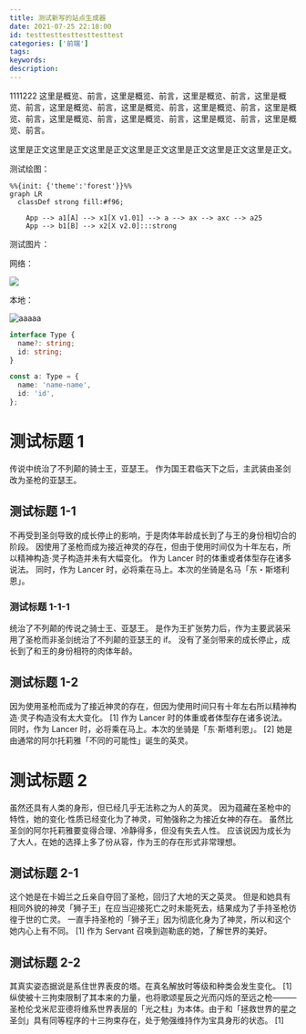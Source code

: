 ```yaml
---
title: 测试新写的站点生成器
date: 2021-07-25 22:18:00
id: testtesttesttesttesttest
categories: ['前端']
tags:
keywords:
description:
---
```


1111222 这里是概览、前言，这里是概览、前言，这里是概览、前言，这里是概览、前言，这里是概览、前言，这里是概览、前言，这里是概览、前言，这里是概览、前言，这里是概览、前言，这里是概览、前言，这里是概览、前言，这里是概览、前言。

<!-- more -->

这里是正文这里是正文这里是正文这里是正文这里是正文这里是正文这里是正文。

测试绘图：

```mermaid
%%{init: {'theme':'forest'}}%%
graph LR
  classDef strong fill:#f96;

	App --> a1[A] --> x1[X v1.01] --> a --> ax --> axc --> a25
	App --> b1[B] --> x2[X v2.0]:::strong

```

测试图片：

网络：

![](https://avatars.githubusercontent.com/u/19222089?v=4)

本地：

![aaaaa](../../images/body.jpg '=300 xxxxaaa')

```ts
interface Type {
  name?: string;
  id: string;
}

const a: Type = {
  name: 'name-name',
  id: 'id',
};
```

# 测试标题 1

传说中统治了不列颠的骑士王，亚瑟王。
作为国王君临天下之后，主武装由圣剑改为圣枪的亚瑟王。

## 测试标题 1-1

不再受到圣剑导致的成长停止的影响，于是肉体年龄成长到了与王的身份相切合的阶段。
因使用了圣枪而成为接近神灵的存在，但由于使用时间仅为十年左右，所以精神构造·灵子构造并未有大幅变化。
作为 Lancer 时的体重或者体型存在诸多说法。
同时，作为 Lancer 时，必将乘在马上。本次的坐骑是名马「东・斯塔利恩」。

### 测试标题 1-1-1

统治了不列颠的传说之骑士王、亚瑟王。
是作为王扩张势力后，作为主要武装采用了圣枪而非圣剑统治了不列颠的亚瑟王的 if。
没有了圣剑带来的成长停止，成长到了和王的身份相符的肉体年龄。

## 测试标题 1-2

因为使用圣枪而成为了接近神灵的存在，但因为使用时间只有十年左右所以精神构造·灵子构造没有太大变化。 [1]
作为 Lancer 时的体重或者体型存在诸多说法。
同时，作为 Lancer 时，必将乘在马上。本次的坐骑是「东·斯塔利恩」。 [2]
她是由通常的阿尔托莉雅「不同的可能性」诞生的英灵。

# 测试标题 2

虽然还具有人类的身形，但已经几乎无法称之为人的英灵。
因为蕴藏在圣枪中的特性，她的变化·性质已经变化为了神灵，可勉强称之为接近女神的存在。
虽然比圣剑的阿尔托莉雅要变得合理、冷静得多，但没有失去人性。
应该说因为成长为了大人，在她的选择上多了份从容，作为王的存在形式非常理想。

## 测试标题 2-1

这个她是在卡姆兰之丘亲自夺回了圣枪，回归了大地的天之英灵。
但是和她具有相同外貌的神灵「狮子王」在应当迎接死亡之时未能死去，结果成为了手持圣枪彷徨于世的亡灵。
一直手持圣枪的「狮子王」因为彻底化身为了神灵，所以和这个她内心上有不同。 [1]
作为 Servant 召唤到迦勒底的她，了解世界的美好。

## 测试标题 2-2

其真实姿态据说是系住世界表皮的塔。在真名解放时等级和种类会发生变化。 [1]
纵使被十三拘束限制了其本来的力量，也将歌颂星辰之光而闪烁的至远之枪———
圣枪伦戈米尼亚德将维系世界表层的「光之柱」为本体。由于和「拯救世界的星之圣剑」具有同等程序的十三拘束存在，处于勉强维持作为宝具身形的状态。 [1]
